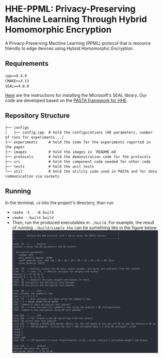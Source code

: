# HHE-PPML: Privacy-Preserving Machine Learning Through Hybrid Homomorphic Encryption
A Privacy-Preserving Machine Learning (PPML) protocol that is resource friendly to edge devices using Hybrid Homomorphic Encryption.

## Requirements
`cpp==9.4.0`   
`CMAKE>=3.13`  
`SEAL==4.0.0`  

[Here](https://github.com/microsoft/SEAL) are the instructions for installing the Microsoft's SEAL library. Our code are developed based on the [PASTA framework for HHE](https://github.com/IAIK/hybrid-HE-framework).

## Repository Structure
```
├── configs              
│   ├── config.cpp  # hold the configurations (HE parameters, number of runs for experiments...)
├── experiments     # hold the code for the experiments reported in the paper   
├── images          # hold the images in `README.md`
├── protocols       # hold the demonstration code for the protocols 
├── src             # hold the component code needed for other code 
├── tests           # hold the unit tests
└── util            # hold the utility code used in PASTA and for data communication via sockets
 ```

## Running
In the terminal, `cd` into the project's directory, then run
- `cmake -S . -B build`  
- `cmake --build build`  
- Then, run the produced executables in `./build`. For example, the result of running `./build/simple_hhe` can be something like in the figure below
![one_party_hhe](./images/one_party_hhe_run.png)